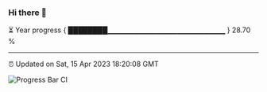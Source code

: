 ### Hi there 👋

⏳ Year progress { ████████▁▁▁▁▁▁▁▁▁▁▁▁▁▁▁▁▁▁▁▁▁▁ } 28.70 %

---

⏰ Updated on Sat, 15 Apr 2023 18:20:08 GMT

![Progress Bar CI](https://github.com/ZhaoGui/ZhaoGui/workflows/Progress%20Bar%20CI/badge.svg)
